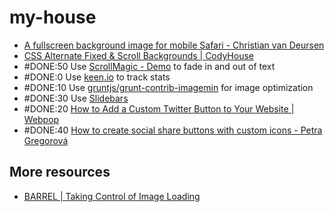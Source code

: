 my-house
========
- [A fullscreen background image for mobile Safari - Christian van Deursen](http://webdesigner-webdeveloper.com/weblog/fullscreen-images-for-the-ipad-ios-and-mobile-safari/)
- [CSS Alternate Fixed & Scroll Backgrounds | CodyHouse](http://codyhouse.co/gem/alternate-fixed-scroll-backgrounds/)
- #DONE:50 Use [ScrollMagic - Demo](http://janpaepke.github.io/ScrollMagic/) to fade in and out of text
- #DONE:0 Use [keen.io](https://www.npmjs.org/package/keen.io) to track stats
- #DONE:10 Use [gruntjs/grunt-contrib-imagemin](https://github.com/gruntjs/grunt-contrib-imagemin) for image optimization
- #DONE:30 Use [Slidebars](http://plugins.adchsm.me/slidebars/)
- #DONE:20 [How to Add a Custom Twitter Button to Your Website | Webpop](http://www.webpop.com/blog/2011/02/16/add-a-custom-twitter-button-to-your-website)
- #DONE:40 [How to create social share buttons with custom icons - Petra Gregorová](http://petragregorova.com/articles/social-share-buttons-with-custom-icons/)


More resources
----
- [BARREL | Taking Control of Image Loading](http://www.barrelny.com/blog/taking-control-of-imageloading/)